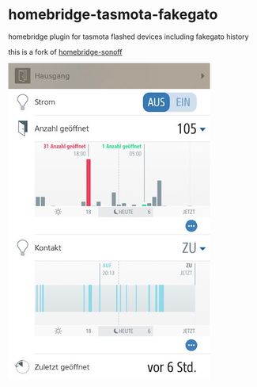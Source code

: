 # homebridge-tasmota-fakegato
homebridge plugin for tasmota flashed devices including fakegato history

this is a fork of [homebridge-sonoff](https://github.com/AlexanderBabel/homebridge-sonoff)




![Eve Sample](/images/fakegato.jpg)



